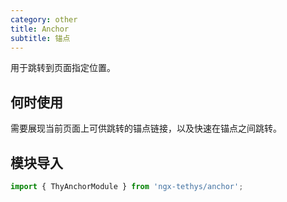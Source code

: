 ```yaml
---
category: other
title: Anchor
subtitle: 锚点
---
```


<alert>用于跳转到页面指定位置。</alert>

## 何时使用

需要展现当前页面上可供跳转的锚点链接，以及快速在锚点之间跳转。

## 模块导入
```ts
import { ThyAnchorModule } from 'ngx-tethys/anchor';
```

<examples />
